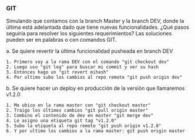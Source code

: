 ### GIT

Simulando que contamos con la branch Master y la branch DEV, donde la última está
adelantada dado que tiene nuevas funcionalidades.
¿Qué pasos seguiría para resolver los siguientes requerimientos? Las soluciones pueden ser en palabras o con comandos GIT.

a. Se quiere revertir la última funcionalidad pusheada en branch DEV

    1. Primero voy a la rama DEV con el comando "git checkout dev"
    2. Luego uso "git log" para buscar mi commit y ver su hash
    3. Entonces hago un "git revert mihash"
    4. Por ultimo subo los cambios al repo remoto "git push origin dev"

b. Se quiere hacer un deploy en producción de la versión que llamaremos v1.2.0

    1. Me ubico en la rama master con "git checkout master"
    2. Traigo los últimos cambios "git pull origin master"
    3. Combino el contenido de dev en master "git merge dev"
    4. Le asigno una etiqueta git tag "v1.2.0"
    5. Subo la etiqueta al repo remoto "git push origin v1.2.0"
    6. Y por ultimo los cambios a la rama master: git push origin master
